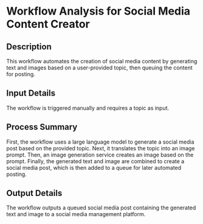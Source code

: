 # Workflow Analysis for Social Media Content Creator

## Description
This workflow automates the creation of social media content by generating text and images based on a user-provided topic, then queuing the content for posting.

## Input Details
The workflow is triggered manually and requires a topic as input.

## Process Summary
First, the workflow uses a large language model to generate a social media post based on the provided topic. Next, it translates the topic into an image prompt. Then, an image generation service creates an image based on the prompt. Finally, the generated text and image are combined to create a social media post, which is then added to a queue for later automated posting.

## Output Details
The workflow outputs a queued social media post containing the generated text and image to a social media management platform.

